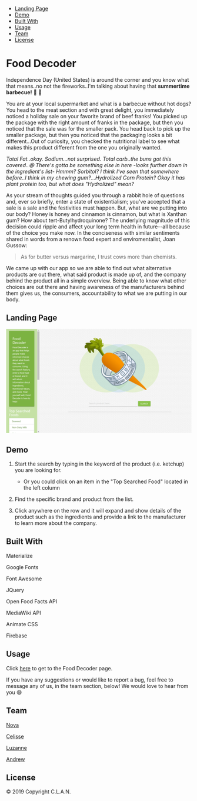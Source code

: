 - [Landing Page](#landing-page)
- [Demo](#demo)
- [Built With](#built-with)
- [Usage](#usage)
- [Team](#team)
- [License](#license)


# Food Decoder

Independence Day (United States) is around the corner and you know what that means..no not the fireworks..I'm talking about having that **summertime barbecue!** :poultry_leg: :hamburger:

You are at your local supermarket and what is a barbecue without hot dogs? You head to the meat section and with great delight, you immediately noticed a holiday sale on your favorite brand of beef franks! You picked up the package with the right amount of franks in the package, but then you noticed that the sale was for the smaller pack. You head back to pick up the smaller package, but then you noticed that the packaging looks a bit different...Out of curiosity, you checked the nutritional label to see what makes this product different from the one you originally wanted. 

*Total Fat..okay. Sodium...not surprised. Total carb..the buns got this covered..:laughing: There's gotta be something else in here       -looks further down in the ingredient's list- Hmmm? Sorbitol? I think I've seen that somewhere before..I think in my chewing gum?...Hydrolized Corn Protein? Okay it has plant protein too, but what does "Hydrolized" mean?*

As your stream of thoughts guided you through a rabbit hole of questions and, ever so briefly, enter a state of existentialism; you've accepted that a sale is a sale and the festivities must happen. But, what are we putting into our body? Honey is honey and cinnamon is cinnamon, but what is Xanthan gum? How about tert-Butylhydroquinone? The underlying magnitude of this decision could ripple and affect your long term health in future--all because of the choice you make now. In the conciseness with similar sentiments shared in words from a renown food expert and enviromentalist, Joan Gussow:

> As for butter versus margarine, I trust cows more than chemists.

We came up with our app so we are able to find out what alternative products are out there, what said product is made up of, and the company behind the product all in a simple overview. Being able to know what other choices are out there and having awareness of the manufacturers behind them gives us, the consumers, accountability to what we are putting in our body. 


## Landing Page

![Food Decoder screenshot](assets/images/foodDecodermain.png)


## Demo

<!-- .gif preview of capabilities and process --> 

1. Start the search by typing in the keyword of the product (i.e. ketchup) you are looking for.
    - Or you could click on an item in the "Top Searched Food" located in the left column

2. Find the specific brand and product from the list.

3. Click anywhere on the row and it will expand and show details of the product such as the ingredients and provide a link to the manufacturer to learn more about the company. 


## Built With

Materialize

Google Fonts

Font Awesome 

JQuery

Open Food Facts API

MediaWiki API

Animate CSS

Firebase


## Usage

Click [here](https://luzanneb.github.io/Project1/) to get to the Food Decoder page.

If you have any suggestions or would like to report a bug, feel free to message any of us, in the team section, below! We would love to hear from you :smile:

## Team

[Nova](https://github.com/Nova-Xue)

[Celisse](https://github.com/CelisseD)

[Luzanne](https://github.com/LuzanneB)

[Andrew](https://github.com/ahok89)


## License

© 2019 Copyright C.L.A.N.

